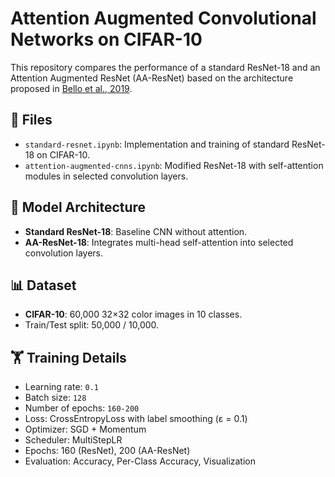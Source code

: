 # Attention Augmented Convolutional Networks on CIFAR-10

This repository compares the performance of a standard ResNet-18 and an Attention Augmented ResNet (AA-ResNet) based on the architecture proposed in [Bello et al., 2019](https://arxiv.org/abs/1904.09925).

## 📁 Files

- `standard-resnet.ipynb`: Implementation and training of standard ResNet-18 on CIFAR-10.
- `attention-augmented-cnns.ipynb`: Modified ResNet-18 with self-attention modules in selected convolution layers.

## 🧠 Model Architecture

- **Standard ResNet-18**: Baseline CNN without attention.
- **AA-ResNet-18**: Integrates multi-head self-attention into selected convolution layers.

## 📊 Dataset

- **CIFAR-10**: 60,000 32×32 color images in 10 classes.
- Train/Test split: 50,000 / 10,000.

## 🏋️ Training Details

- Learning rate: `0.1`
- Batch size: `128`
- Number of epochs: `160-200`
- Loss: CrossEntropyLoss with label smoothing (ε = 0.1)
- Optimizer: SGD + Momentum
- Scheduler: MultiStepLR
- Epochs: 160 (ResNet), 200 (AA-ResNet)
- Evaluation: Accuracy, Per-Class Accuracy, Visualization


